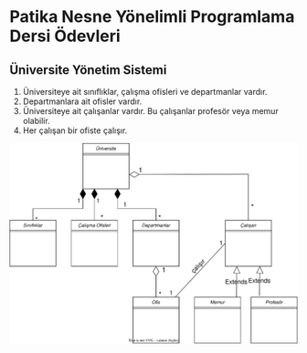 # Patika Nesne Yönelimli Programlama Dersi Ödevleri

## Üniversite Yönetim Sistemi
1. Üniversiteye ait sınıflıklar, çalışma ofisleri ve departmanlar vardır.
2. Departmanlara ait ofisler vardır.
3. Üniversiteye ait çalışanlar vardır. Bu çalışanlar profesör veya memur olabilir.
4. Her çalışan bir ofiste çalışır.

![UML Diyagramı](./Universite-Yonetim-Sistemi.svg)

